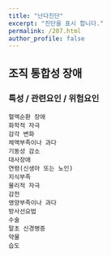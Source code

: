 ```yaml
---
title: "난다진단"
excerpt: "진단을 표시 합니다."
permalink: /207.html
author_profile: false
---
```

## 조직 통합성 장애



### 특성 / 관련요인 / 위험요인

>   

    혈액순환 장애
    화학적 자극
    감각 변화
    체액부족이나 과다
    기동성 감소
    대사장애
    연령(신생아 또는 노인)
    지식부족
    물리적 자극
    감전
    영양부족이나 과다
    방사선요법
    수술
    말초 신경병증
    약물 
    습도
